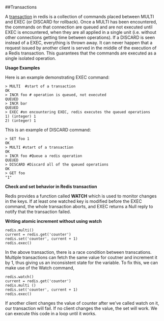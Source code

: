 ##Transactions

A [transaction](http://redis.io/topics/transactions) in redis is a collection of commands placed between MULTI and EXEC (or DISCARD for rollback). Once a MULTI has been encountered, the commands on that connection are queued and are not executed until EXEC is encountered, when they are all applied in a single unit (i.e. without other connections getting time between operations). If a DISCARD is seen instead of a EXEC, everything is thrown away. 
It can never happen that a request issued by another client is served in the middle of the execution of a Redis transaction. This guarantees that the commands are executed as a single isolated operation.

__Usage Examples__

Here is an example demonstrating EXEC command:

```
> MULTI  #start of a transaction
OK
> INCR foo # operation is queued, not executed
QUEUED
> INCR bar
QUEUED
> EXEC #on encountering EXEC, redis executes the queued operations
1) (integer) 1
2) (integer) 1
```

This is an example of DISCARD command:

```
> SET foo 1
OK
> MULTI #start of a transaction
OK
> INCR foo #Queue a redis operation
QUEUED
> DISCARD #Discard all of the queued operations
OK
> GET foo
"1"
```

__Check and set behavior in Redis transaction__

Redis provides a function called __WATCH__ which is used to monitor changes in the keys. If at least one watched key is modified before the EXEC command, the whole transaction aborts, and EXEC returns a Null reply to notify that the transaction failed.

__Writing atomic increment without using watch__

```
redis.multi()
current = redis.get('counter')
redis.set('counter', current + 1)  
redis.exec()
```
In the above transaction, there is a race condition between transcations. Multiple transactions can fetch the same value for coutner and increment it by 1, thus giving us an inconsistent state for the variable. To fix this, we can make use of the Watch command,

```
redis.watch()
current = redis.get('counter')
redis.multi ()
redis.set('counter', current + 1)  
redis.exec()
```
If another client changes the value of counter after we’ve called watch on it, our transaction will fail. If no client changes the value, the set will work. We can execute this code in a loop until it works.